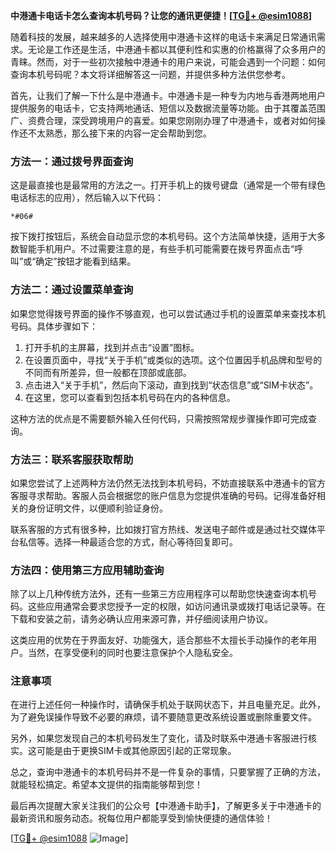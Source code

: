 **中港通卡电话卡怎么查询本机号码？让您的通讯更便捷！[[TG💪+ @esim1088](https://t.me/s/esim1088)]**

随着科技的发展，越来越多的人选择使用中港通卡这样的电话卡来满足日常通讯需求。无论是工作还是生活，中港通卡都以其便利性和实惠的价格赢得了众多用户的青睐。然而，对于一些初次接触中港通卡的用户来说，可能会遇到一个问题：如何查询本机号码呢？本文将详细解答这一问题，并提供多种方法供您参考。

首先，让我们了解一下什么是中港通卡。中港通卡是一种专为内地与香港两地用户提供服务的电话卡，它支持两地通话、短信以及数据流量等功能。由于其覆盖范围广、资费合理，深受跨境用户的喜爱。如果您刚刚办理了中港通卡，或者对如何操作还不太熟悉，那么接下来的内容一定会帮助到您。

### 方法一：通过拨号界面查询

这是最直接也是最常用的方法之一。打开手机上的拨号键盘（通常是一个带有绿色电话标志的应用），然后输入以下代码：

```
*#06#
```

按下拨打按钮后，系统会自动显示您的本机号码。这个方法简单快捷，适用于大多数智能手机用户。不过需要注意的是，有些手机可能需要在拨号界面点击“呼叫”或“确定”按钮才能看到结果。

### 方法二：通过设置菜单查询

如果您觉得拨号界面的操作不够直观，也可以尝试通过手机的设置菜单来查找本机号码。具体步骤如下：

1. 打开手机的主屏幕，找到并点击“设置”图标。
2. 在设置页面中，寻找“关于手机”或类似的选项。这个位置因手机品牌和型号的不同而有所差异，但一般都在顶部或底部。
3. 点击进入“关于手机”，然后向下滚动，直到找到“状态信息”或“SIM卡状态”。
4. 在这里，您可以查看到包括本机号码在内的各种信息。

这种方法的优点是不需要额外输入任何代码，只需按照常规步骤操作即可完成查询。

### 方法三：联系客服获取帮助

如果您尝试了上述两种方法仍然无法找到本机号码，不妨直接联系中港通卡的官方客服寻求帮助。客服人员会根据您的账户信息为您提供准确的号码。记得准备好相关的身份证明文件，以便顺利验证身份。

联系客服的方式有很多种，比如拨打官方热线、发送电子邮件或是通过社交媒体平台私信等。选择一种最适合您的方式，耐心等待回复即可。

### 方法四：使用第三方应用辅助查询

除了以上几种传统方法外，还有一些第三方应用程序可以帮助您快速查询本机号码。这些应用通常会要求您授予一定的权限，如访问通讯录或拨打电话记录等。在下载和安装之前，请务必确认应用来源可靠，并仔细阅读用户协议。

这类应用的优势在于界面友好、功能强大，适合那些不太擅长手动操作的老年用户。当然，在享受便利的同时也要注意保护个人隐私安全。

### 注意事项

在进行上述任何一种操作时，请确保手机处于联网状态下，并且电量充足。此外，为了避免误操作导致不必要的麻烦，请不要随意更改系统设置或删除重要文件。

另外，如果您发现自己的本机号码发生了变化，请及时联系中港通卡客服进行核实。这可能是由于更换SIM卡或其他原因引起的正常现象。

总之，查询中港通卡的本机号码并不是一件复杂的事情，只要掌握了正确的方法，就能轻松搞定。希望本文提供的指南能够帮到您！

最后再次提醒大家关注我们的公众号【中港通卡助手】，了解更多关于中港通卡的最新资讯和服务动态。祝每位用户都能享受到愉快便捷的通信体验！

[[TG💪+ @esim1088](https://t.me/s/esim1088) ![Image](https://i.postimg.cc/4NQfJmqS/Snipaste-2025-05-13-00-14-12.png)]